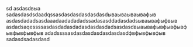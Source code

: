 sd
asdasdвыа
sadasdasdsdaadqssasdasdasdasdasdasdываываываывафыв
asdasdadadsasdaaadaadadadadssadasasddadasdadsываывафыфвыв
asdadsaqessssasdasdadasdadasdasdasdadsasdasdвыаывафывфывфывфывфывфывфыв
adadssssasdasdasdasdasdasdasdфвфывфывфыв
sadasdsadasdasd
